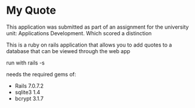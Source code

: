 # My Quote
This application was submitted as part of an assignment for the university unit: Applications Development. Which scored a distinction

This is a ruby on rails application that allows you to add quotes to a database that can be viewed through the web app

run with rails -s

needs the required gems of:
- Rails 7.0.7.2
- sqlite3 1.4
- bcrypt 3.1.7


